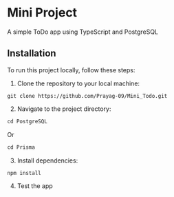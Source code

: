 # Mini Project

A simple ToDo app using TypeScript and PostgreSQL

## Installation

To run this project locally, follow these steps:

1. Clone the repository to your local machine:

```
git clone https://github.com/Prayag-09/Mini_Todo.git
```

2. Navigate to the project directory:

```js
cd PostgreSQL
```

Or

```js
cd Prisma
```

3. Install dependencies:

```js
npm install
```

4. Test the app
